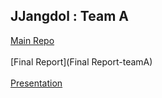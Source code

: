 ## JJangdol : Team A

[Main Repo](https://github.com/dasollee2525/Capstone-project)<br /><br />
[Final Report](Final Report-teamA)<br /><br />
[Presentation](https://youtu.be/8tiPPnAHw38)<br /><br />